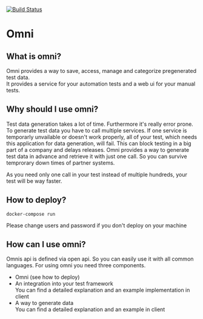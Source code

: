 [![Build Status](https://travis-ci.org/vkuras/omni.svg?branch=master)](https://travis-ci.org/vkuras/omni)
# Omni
## What  is omni?
Omni provides a way to save, access, manage and categorize pregenerated test data.<br/>
It provides a service for your automation tests and a web ui for your manual tests.
## Why should I use omni?
Test data generation takes a lot of time. Furthermore it's really error prone. <br/>
To generate test data you have to call multiple services.
If one service is temporarly unvailable or doesn't work properly, all of your test, which needs this application for data generation, will fail.
This can block testing in a big part of a company and delays releases.
Omni provides a way to generate test data in advance and retrieve it with just one call. So you can survive temprorary
down times of partner systems. 

As you need only one call in your test instead of multiple hundreds, your test will be way faster.

## How to deploy?

```
docker-compose run
```
Please change users and password if you don't deploy on your machine
## How can I use omni?
Omnis api is defined via open api. So you can easily use it with all common languages.
For using omni you need three components.
* Omni (see how to deploy)
* An integration into your test framework <br/>
You can find a detailed explanation and an example implementation in client
* A way to generate data<br/>
You can find a detailed explanation and an example in client
